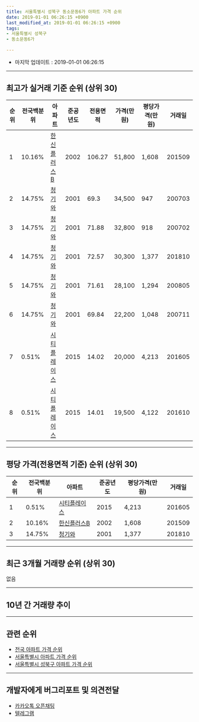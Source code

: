 ```yaml
---
title: 서울특별시 성북구 동소문동6가 아파트 가격 순위
date: 2019-01-01 06:26:15 +0900
last_modified_at: 2019-01-01 06:26:15 +0900
tags:
- 서울특별시 성북구
- 동소문동6가

---
```


* 마지막 업데이트 : 2019-01-01 06:26:15

---

## 최고가 실거래 기준 순위 (상위 30)


|순위|전국백분위|아파트|준공년도|전용면적|가격(만원)|평당가격(만원)|거래일|
|---|---|---|---|---|---|---|---|
|1|10.16%|[한신플러스B](https://search.naver.com/search.naver?query=%EC%84%9C%EC%9A%B8%ED%8A%B9%EB%B3%84%EC%8B%9C+%EC%84%B1%EB%B6%81%EA%B5%AC+%EB%8F%99%EC%86%8C%EB%AC%B8%EB%8F%996%EA%B0%80+%ED%95%9C%EC%8B%A0%ED%94%8C%EB%9F%AC%EC%8A%A4B)|2002|106.27|51,800|1,608|201509|
|2|14.75%|[청기와](https://search.naver.com/search.naver?query=%EC%84%9C%EC%9A%B8%ED%8A%B9%EB%B3%84%EC%8B%9C+%EC%84%B1%EB%B6%81%EA%B5%AC+%EB%8F%99%EC%86%8C%EB%AC%B8%EB%8F%996%EA%B0%80+%EC%B2%AD%EA%B8%B0%EC%99%80)|2001|69.3|34,500|947|200703|
|3|14.75%|[청기와](https://search.naver.com/search.naver?query=%EC%84%9C%EC%9A%B8%ED%8A%B9%EB%B3%84%EC%8B%9C+%EC%84%B1%EB%B6%81%EA%B5%AC+%EB%8F%99%EC%86%8C%EB%AC%B8%EB%8F%996%EA%B0%80+%EC%B2%AD%EA%B8%B0%EC%99%80)|2001|71.88|32,800|918|200702|
|4|14.75%|[청기와](https://search.naver.com/search.naver?query=%EC%84%9C%EC%9A%B8%ED%8A%B9%EB%B3%84%EC%8B%9C+%EC%84%B1%EB%B6%81%EA%B5%AC+%EB%8F%99%EC%86%8C%EB%AC%B8%EB%8F%996%EA%B0%80+%EC%B2%AD%EA%B8%B0%EC%99%80)|2001|72.57|30,300|1,377|201810|
|5|14.75%|[청기와](https://search.naver.com/search.naver?query=%EC%84%9C%EC%9A%B8%ED%8A%B9%EB%B3%84%EC%8B%9C+%EC%84%B1%EB%B6%81%EA%B5%AC+%EB%8F%99%EC%86%8C%EB%AC%B8%EB%8F%996%EA%B0%80+%EC%B2%AD%EA%B8%B0%EC%99%80)|2001|71.61|28,100|1,294|200805|
|6|14.75%|[청기와](https://search.naver.com/search.naver?query=%EC%84%9C%EC%9A%B8%ED%8A%B9%EB%B3%84%EC%8B%9C+%EC%84%B1%EB%B6%81%EA%B5%AC+%EB%8F%99%EC%86%8C%EB%AC%B8%EB%8F%996%EA%B0%80+%EC%B2%AD%EA%B8%B0%EC%99%80)|2001|69.84|22,200|1,048|200711|
|7|0.51%|[시티플레이스](https://search.naver.com/search.naver?query=%EC%84%9C%EC%9A%B8%ED%8A%B9%EB%B3%84%EC%8B%9C+%EC%84%B1%EB%B6%81%EA%B5%AC+%EB%8F%99%EC%86%8C%EB%AC%B8%EB%8F%996%EA%B0%80+%EC%8B%9C%ED%8B%B0%ED%94%8C%EB%A0%88%EC%9D%B4%EC%8A%A4)|2015|14.02|20,000|4,213|201605|
|8|0.51%|[시티플레이스](https://search.naver.com/search.naver?query=%EC%84%9C%EC%9A%B8%ED%8A%B9%EB%B3%84%EC%8B%9C+%EC%84%B1%EB%B6%81%EA%B5%AC+%EB%8F%99%EC%86%8C%EB%AC%B8%EB%8F%996%EA%B0%80+%EC%8B%9C%ED%8B%B0%ED%94%8C%EB%A0%88%EC%9D%B4%EC%8A%A4)|2015|14.01|19,500|4,122|201610|


---

## 평당 가격(전용면적 기준) 순위 (상위 30)


|순위|전국백분위|아파트|준공년도|평당가격(만원)|거래일|
|---|---|---|---|---|---|
|1|0.51%|[시티플레이스](https://search.naver.com/search.naver?query=%EC%84%9C%EC%9A%B8%ED%8A%B9%EB%B3%84%EC%8B%9C+%EC%84%B1%EB%B6%81%EA%B5%AC+%EB%8F%99%EC%86%8C%EB%AC%B8%EB%8F%996%EA%B0%80+%EC%8B%9C%ED%8B%B0%ED%94%8C%EB%A0%88%EC%9D%B4%EC%8A%A4)|2015|4,213|201605|
|2|10.16%|[한신플러스B](https://search.naver.com/search.naver?query=%EC%84%9C%EC%9A%B8%ED%8A%B9%EB%B3%84%EC%8B%9C+%EC%84%B1%EB%B6%81%EA%B5%AC+%EB%8F%99%EC%86%8C%EB%AC%B8%EB%8F%996%EA%B0%80+%ED%95%9C%EC%8B%A0%ED%94%8C%EB%9F%AC%EC%8A%A4B)|2002|1,608|201509|
|3|14.75%|[청기와](https://search.naver.com/search.naver?query=%EC%84%9C%EC%9A%B8%ED%8A%B9%EB%B3%84%EC%8B%9C+%EC%84%B1%EB%B6%81%EA%B5%AC+%EB%8F%99%EC%86%8C%EB%AC%B8%EB%8F%996%EA%B0%80+%EC%B2%AD%EA%B8%B0%EC%99%80)|2001|1,377|201810|


---

## 최근 3개월 거래량 순위 (상위 30)

없음

---

## 10년 간 거래량 추이


<div style="width:100%;">
    <canvas id="deal_progress" height="250"></canvas>
</div>

<script>
new Chart(document.getElementById("deal_progress"), {
    type: 'line',
    data: {
        labels: ['200901','200902','200903','200904','200905','200906','200907','200908','200909','200910','200911','200912','201001','201002','201003','201004','201005','201006','201007','201008','201009','201010','201011','201012','201101','201102','201103','201104','201105','201106','201107','201108','201109','201110','201111','201112','201201','201202','201203','201204','201205','201206','201207','201208','201209','201210','201211','201212','201301','201302','201303','201304','201305','201306','201307','201308','201309','201310','201311','201312','201401','201402','201403','201404','201405','201406','201407','201408','201409','201410','201411','201412','201501','201502','201503','201504','201505','201506','201507','201508','201509','201510','201511','201512','201601','201602','201603','201604','201605','201606','201607','201608','201609','201610','201611','201612','201701','201702','201703','201704','201705','201706','201707','201708','201709','201710','201711','201712','201801','201802','201803','201804','201805','201806','201807','201808','201809','201810','201811','201812','201901'],
        datasets: [{
            label: '실거래 수',
            pointRadius: 1,
            data: [1, 0, 0, 0, 0, 0, 0, 0, 1, 0, 0, 0, 0, 0, 1, 0, 0, 0, 0, 0, 0, 0, 0, 0, 0, 0, 0, 0, 0, 0, 0, 0, 0, 0, 0, 0, 0, 0, 0, 0, 0, 0, 0, 0, 0, 0, 0, 0, 0, 0, 0, 0, 0, 0, 0, 0, 0, 0, 0, 0, 0, 0, 0, 0, 0, 0, 0, 0, 0, 0, 0, 0, 0, 0, 0, 0, 0, 0, 0, 0, 1, 0, 1, 0, 0, 0, 0, 0, 1, 0, 2, 0, 0, 1, 1, 0, 1, 0, 0, 1, 1, 0, 1, 2, 1, 0, 1, 1, 1, 0, 1, 2, 0, 0, 1, 1, 0, 1, 0, 0, 0],
            borderColor: "rgba(255, 201, 14, 1)",
            backgroundColor: "rgba(255, 201, 14, 0.5)",
            fill: true,
        }]
    },
    options: {
        responsive: true,
        title: {
            display: true,
            text: '10년간 거래량 추이'
        },
        tooltips: {
            mode: 'index',
            intersect: false,
        },
        hover: {
            mode: 'nearest',
            intersect: true
        },
        scales: {
            xAxes: [{
                display: true,
                scaleLabel: {
                    display: true,
                    labelString: '년/월'
                }
            }],
            yAxes: [{
                display: true,
                ticks: {
                    suggestedMin: 0,
                },
                scaleLabel: {
                    display: true,
                    labelString: '실거래 수'
                }
            }]
        }
    }
});

</script>


---

## 관련 순위

- [전국 아파트 가격 순위](https://inasie.github.io/apt-ranking/전국)
- [서울특별시 아파트 가격 순위](https://inasie.github.io/apt-ranking/서울특별시)
- [서울특별시 성북구 아파트 가격 순위](https://inasie.github.io/apt-ranking/서울특별시-성북구)


---

## 개발자에게 버그리포트 및 의견전달

- [카카오톡 오픈채팅](https://open.kakao.com/o/gLJUAP4)
- [텔레그램](https://t.me/inasie)

